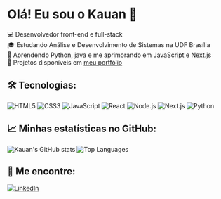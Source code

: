 # Olá! Eu sou o Kauan 👋

💻 Desenvolvedor front-end e full-stack  
🎓 Estudando Análise e Desenvolvimento de Sistemas na UDF Brasília  
🌱 Aprendendo Python, java e me aprimorando em JavaScript e Next.js  
🚀 Projetos disponíveis em [meu portfólio](https://www.silvakauan.site/)

## 🛠 Tecnologias:

![HTML5](https://img.shields.io/badge/-HTML5-E34F26?style=flat&logo=html5&logoColor=white)
![CSS3](https://img.shields.io/badge/-CSS3-1572B6?style=flat&logo=css3&logoColor=white)
![JavaScript](https://img.shields.io/badge/-JavaScript-F7DF1E?style=flat&logo=javascript&logoColor=black)
![React](https://img.shields.io/badge/-React-61DAFB?style=flat&logo=react&logoColor=black)
![Node.js](https://img.shields.io/badge/-Node.js-339933?style=flat&logo=nodedotjs&logoColor=white)
![Next.js](https://img.shields.io/badge/-Next.js-000000?style=flat&logo=nextdotjs&logoColor=white)
![Python](https://img.shields.io/badge/-Python-3776AB?style=flat&logo=python&logoColor=white)

## 📈 Minhas estatísticas no GitHub:

![Kauan's GitHub stats](https://github-readme-stats.vercel.app/api?username=silvakwan1&show_icons=true&theme=radical)
![Top Languages](https://github-readme-stats.vercel.app/api/top-langs/?username=silvakwan1&layout=compact&theme=radical)

## 🔗 Me encontre:

[![LinkedIn](https://img.shields.io/badge/LinkedIn-blue?style=for-the-badge&logo=linkedin)](https://www.linkedin.com/in/silva-kauan/)
